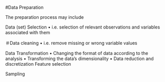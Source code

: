 #Data Preparation

The preparation process may include

Data (set) Selection
 • i.e. selection of relevant observations and variables associated with them
 
＃Data cleaning
• i.e. remove missing or wrong variable values

Data Transformation
• Changing the format of data according to the analysis
• Transforming the data’s dimensionality
• Data reduction and discretization
Feature selection
 
Sampling




